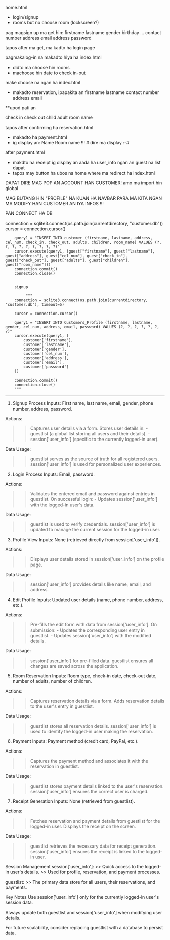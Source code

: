 home.html
- login/signup
- rooms but no choose room (lockscreen?)

pag magsign up ma get hin:
firstname
lastname
gender
birthday ...
contact number
address
email address
password

tapos after ma get, ma kadto ha login page

pagmakalog-in na makadto hiya ha index.html
- didto ma choose hin rooms
- machoose hin date to check in-out

make choose na ngan ha index.html
- makadto reservation, ipapakita an
firstname
lastname
contact number
address
email

**upod pati an

check in
check out
child
adult
room name 

tapos after confirming ha reservation.html
- makadto ha payment.html
- ig display an:
Name
Room name !!! # dire ma display :-#

after payment.html
- makdto ha receipt ig display an aada ha user_info ngan an guest na list dapat
- tapos may button ha ubos na home where ma redirect ha index.html 

DAPAT DIRE MAG POP AN ACCOUNT HAN CUSTOMER! amo ma import hin global


MAG BUTANG HIN "PROFILE" NA KUAN HA NAVBAR PARA MA KITA NGAN MA MODIFY HAN CUSTOMER AN IYA INFOS !!!







PAN CONNECT HA DB

connection = sqlite3.connect(os.path.join(currentdirectory, "customer.db"))
        cursor = connection.cursor()
        
        query1 = "INSERT INTO customer (firstname, lastname, address, cel_num, check_in, check_out, adults, children, room_name) VALUES (?, ?, ?, ?, ?, ?, ?, ?, ?)"
        cursor.execute(query1, (guest["firstname"], guest["lastname"], guest["address"], guest["cel_num"], guest["check_in"], guest["check_out"], guest["adults"], guest["children"], guest["room_name"]))
        connection.commit()
        connection.close()


        signup

             """
        connection = sqlite3.connect(os.path.join(currentdirectory, "customer.db"), timeout=5)

        cursor = connection.cursor()
        
        query1 = "INSERT INTO Customers_Profile (firstname, lastname, gender, cel_num, address, email, password) VALUES (?, ?, ?, ?, ?, ?, ?)"
        cursor.execute(query1, (
            customer['firstname'], 
            customer['lastname'], 
            customer['gender'], 
            customer['cel_num'], 
            customer['address'], 
            customer['email'], 
            customer['password']
        ))

        connection.commit()
        connection.close()
        """




---------------------------------------------------------------------------------

1. Signup Process
Inputs: First name, last name, email, gender, phone number, address, password.

Actions:
>> Captures user details via a form.
>> Stores user details in:
    - guestlist (a global list storing all users and their details).
    - session['user_info'] (specific to the currently logged-in user).

Data Usage:
>> guestlist serves as the source of truth for all registered users.
>> session['user_info'] is used for personalized user experiences.

2. Login Process
Inputs: Email, password.

Actions:
>> Validates the entered email and password against entries in guestlist.
>> On successful login:
    - Updates session['user_info'] with the logged-in user's data.

Data Usage:
>> guestlist is used to verify credentials.
>> session['user_info'] is updated to manage the current session for the logged-in user.

3. Profile View
Inputs: None (retrieved directly from session['user_info']).

Actions:
>> Displays user details stored in session['user_info'] on the profile page.

Data Usage:
>> session['user_info'] provides details like name, email, and address.

4. Edit Profile
Inputs: Updated user details (name, phone number, address, etc.).

Actions:
>> Pre-fills the edit form with data from session['user_info'].
>> On submission:
    - Updates the corresponding user entry in guestlist.
    - Updates session['user_info'] with the modified details.

Data Usage:
>> session['user_info'] for pre-filled data.
>> guestlist ensures all changes are saved across the application.

5. Room Reservation
Inputs: Room type, check-in date, check-out date, number of adults, number of children.

Actions:
>> Captures reservation details via a form.
>> Adds reservation details to the user's entry in guestlist.

Data Usage:
>> guestlist stores all reservation details.
>> session['user_info'] is used to identify the logged-in user making the reservation.

6. Payment
Inputs: Payment method (credit card, PayPal, etc.).

Actions:
>> Captures the payment method and associates it with the reservation in guestlist.

Data Usage:
>> guestlist stores payment details linked to the user's reservation.
>> session['user_info'] ensures the correct user is charged.

7. Receipt Generation
Inputs: None (retrieved from guestlist).

Actions:
>> Fetches reservation and payment details from guestlist for the logged-in user.
>> Displays the receipt on the screen.

Data Usage:
>> guestlist retrieves the necessary data for receipt generation.
>> session['user_info'] ensures the receipt is linked to the logged-in user.

Session Management
session['user_info']:
    >> Quick access to the logged-in user's details.
    >> Used for profile, reservation, and payment processes.

guestlist:
    >> The primary data store for all users, their reservations, and payments.

Key Notes
Use session['user_info'] only for the currently logged-in user's session data.

Always update both guestlist and session['user_info'] when modifying user details.

For future scalability, consider replacing guestlist with a database to persist data.